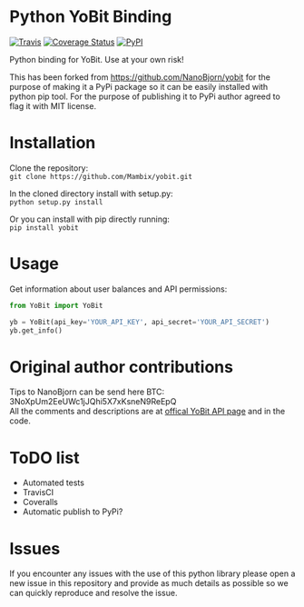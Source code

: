 # Python YoBit Binding
[![Travis](https://img.shields.io/travis/Mambix/yobit.svg)](https://travis-ci.org/Mambix/yobit)
[![Coverage Status](https://coveralls.io/repos/github/Mambix/yobit/badge.svg?branch=master)](https://coveralls.io/github/Mambix/yobit?branch=master)
[![PyPI](https://img.shields.io/pypi/v/yobit.svg)](https://pypi.python.org/pypi/yobit)  

Python binding for YoBit. Use at your own risk!

This has been forked from https://github.com/NanoBjorn/yobit for the purpose of making it a PyPi package so it can be easily installed with python pip tool. For the purpose of publishing it to PyPi author agreed to flag it with MIT license.

# Installation

Clone the repository:  
`git clone https://github.com/Mambix/yobit.git`

In the cloned directory install with setup.py:  
`python setup.py install`

Or you can install with pip directly running:  
`pip install yobit`

# Usage
Get information about user balances and API permissions:
```Python
from YoBit import YoBit

yb = YoBit(api_key='YOUR_API_KEY', api_secret='YOUR_API_SECRET')
yb.get_info()
```

# Original author contributions

Tips to NanoBjorn can be send here BTC: 3NoXpUm2EeUWc1jJQhi5X7xKsneN9ReEpQ  
All the comments and descriptions are at [offical YoBit API page](https://yobit.net/en/api) and in the code.

# ToDO list
* Automated tests
* TravisCI
* Coveralls
* Automatic publish to PyPi?

# Issues
If you encounter any issues with the use of this python library please open a new issue in this repository and provide as much details as possible so we can quickly reproduce and resolve the issue.
